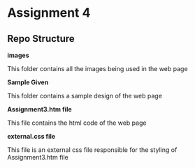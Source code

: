 # Assignment 4

## Repo Structure

**images**

This folder contains all the images being used in the web page

**Sample Given**

This folder contains a sample design of the web page

**Assignment3.htm file**

This file contains the html code of the web page

**external.css file**

This file is an external css file responsible for the styling of Assignment3.htm file
